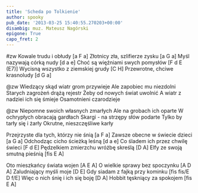 ```yaml
---
title: 'Scheda po Tolkienie'
author: spooky
pub_date: '2013-03-25 15:40:55.270203+00:00'
disambig: muz. Mateusz Nagórski
epigone: True
capo_fret: 2
---
```


#zw
Kowale trudu i obłudy [a F a]
Złotnicy zła, szlifierze zysku [a G a]
Myśl nazywają córką nudy [d a e]
Choć są więźniami swych pomysłów [F d E (E7)]
Wycisną wszystko z ziemskiej grudy [C H]
Przewrotne, chciwe krasnoludy [d G a]

@zw
Wiedzący skąd wiatr grom przywieje
Ale zapobiec mu niezdolni
Starych zagrożeń drążą rejestr
Żeby od nowych świat uwolnić
A wiatr z nadziei ich się śmieje
Osamotnieni czarodzieje

@zw
Niepomne swoich własnych zmarłych
Ale na grobach ich oparte
W ochrypłych obracają gardłach
Skargi - na strzępy słów podarte
Tylko by tarły się i żarły
Okrutne, nieszczęśliwe karły

Przejrzyste dla tych, którzy nie śnią [a F a]
Zawsze obecne w świecie dzieci [a G a]
Odchodząc cicho ścieżką leśną [d a e]
Co śladem ich przez chwilę świeci [F d E]
Pędzelkiem zmierzchu wróżbę skreślą [D A]
Elfy ze swoją smutną pieśnią [fis E A]

Oto mieszkańcy świata wojen [A E A]
O wielkie sprawy bez spoczynku [A D A]
Zaludniający myśli moje [D E]
Gdy siadam z fajką przy kominku [fis fis/E D f/E]
Więc o nich śnię i ich się boję [D A]
Hobbit tęskniący za spokojem [fis E A]